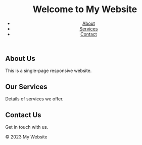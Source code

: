 <!DOCTYPE html>
<html lang="en">
<head>
    <meta charset="UTF-8">
    <meta name="viewport" content="width=device-width, initial-scale=1.0">
    <title>Responsive One-Page Website</title>
    <link rel="stylesheet" href="style.css">
</head>
<body>
    <header>
        <h1>Welcome to My Website</h1>
        <nav>
            <ul>
                <li><a href="#about">About</a></li>
                <li><a href="#services">Services</a></li>
                <li><a href="#contact">Contact</a></li>
            </ul>
        </nav>
    </header>
    <section id="about">
        <h2>About Us</h2>
        <p>This is a single-page responsive website.</p>
    </section>
    <section id="services">
        <h2>Our Services</h2>
        <p>Details of services we offer.</p>
    </section>
    <section id="contact">
        <h2>Contact Us</h2>
        <p>Get in touch with us.</p>
    </section>
    <footer>
        <p>&copy; 2023 My Website</p>
    </footer>
</body>
</html>

